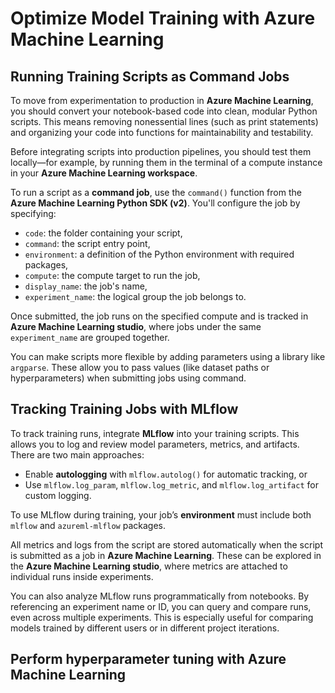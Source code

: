 # Optimize Model Training with Azure Machine Learning

## Running Training Scripts as Command Jobs

To move from experimentation to production in **Azure Machine Learning**, you should convert your notebook-based code into clean, modular Python scripts. This means removing nonessential lines (such as print statements) and organizing your code into functions for maintainability and testability.

Before integrating scripts into production pipelines, you should test them locally—for example, by running them in the terminal of a compute instance in your **Azure Machine Learning workspace**.

To run a script as a **command job**, use the `command()` function from the **Azure Machine Learning Python SDK (v2)**. You'll configure the job by specifying:
- `code`: the folder containing your script,
- `command`: the script entry point,
- `environment`: a definition of the Python environment with required packages,
- `compute`: the compute target to run the job,
- `display_name`: the job's name,
- `experiment_name`: the logical group the job belongs to.

Once submitted, the job runs on the specified compute and is tracked in **Azure Machine Learning studio**, where jobs under the same `experiment_name` are grouped together.

You can make scripts more flexible by adding parameters using a library like `argparse`. These allow you to pass values (like dataset paths or hyperparameters) when submitting jobs using command.

## Tracking Training Jobs with MLflow

To track training runs, integrate **MLflow** into your training scripts. This allows you to log and review model parameters, metrics, and artifacts. There are two main approaches:
- Enable **autologging** with `mlflow.autolog()` for automatic tracking, or
- Use `mlflow.log_param`, `mlflow.log_metric`, and `mlflow.log_artifact` for custom logging.

To use MLflow during training, your job’s **environment** must include both `mlflow` and `azureml-mlflow` packages.

All metrics and logs from the script are stored automatically when the script is submitted as a job in **Azure Machine Learning**. These can be explored in the **Azure Machine Learning studio**, where metrics are attached to individual runs inside experiments.

You can also analyze MLflow runs programmatically from notebooks. By referencing an experiment name or ID, you can query and compare runs, even across multiple experiments. This is especially useful for comparing models trained by different users or in different project iterations.

## Perform hyperparameter tuning with Azure Machine Learning










